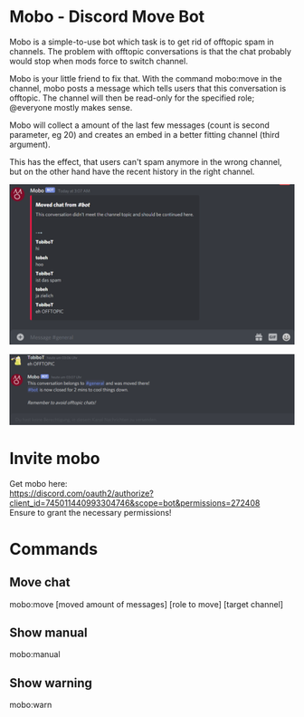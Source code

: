 # Mobo - Discord Move Bot

Mobo is a simple-to-use bot which task is to get rid of offtopic spam in channels.
The problem with offtopic conversations is that the chat probably would stop when mods force to switch channel.

Mobo is your little friend to fix that.
With the command mobo:move in the channel, mobo posts a message which tells users that this conversation is offtopic.
The channel will then be read-only for the specified role; @everyone mostly makes sense.

Mobo will collect a amount of the last few messages (count is second parameter, eg 20) and creates an embed in a better fitting channel (third argument).

This has the effect, that users can't spam anymore in the wrong channel, but on the other hand have the recent history in the right channel.  
  
![Mobo moved messages](mobo1.png)
  
![Mobo chat timeout](mobo2.png)  


# Invite mobo
Get mobo here:  
https://discord.com/oauth2/authorize?client_id=745011440993304746&scope=bot&permissions=272408  
Ensure to grant the necessary permissions!

# Commands

## Move chat
mobo:move [moved amount of messages] [role to move] [target channel]

## Show manual
mobo:manual 

## Show warning
mobo:warn
